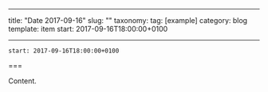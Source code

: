
---
title: "Date 2017-09-16"
slug: ""
taxonomy:
tag: [example]
category: blog
template: item
start: 2017-09-16T18:00:00+0100

---

``start: 2017-09-16T18:00:00+0100``

===

Content.
